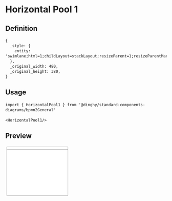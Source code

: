 # Horizontal Pool 1

## Definition

```
{
  _style: { 
    entity: 'swimlane;html=1;childLayout=stackLayout;resizeParent=1;resizeParentMax=0;horizontal=1;startSize=20;horizontalStack=0;whiteSpace=wrap;',
  },
  _original_width: 480,
  _original_height: 380,
}
```

## Usage

```
import { HorizontalPool1 } from '@dinghy/standard-components-diagrams/bpmn2General'

<HorizontalPool1/>
```

## Preview

<img src="./horizontal-pool-1.png" width="200"/>
